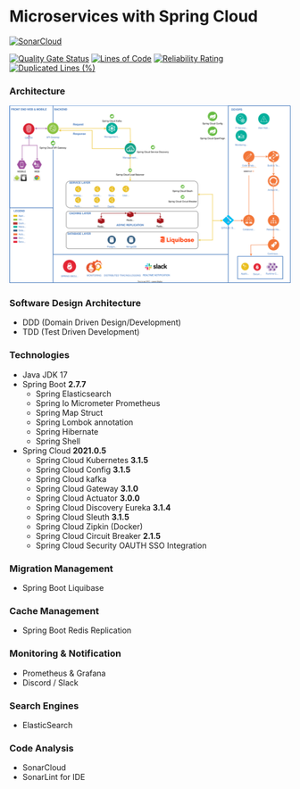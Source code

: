 # Microservices with Spring Cloud
[![SonarCloud](https://sonarcloud.io/images/project_badges/sonarcloud-white.svg)](https://sonarcloud.io/summary/new_code?id=DobbyAkhmadi_talent-management-system)

[![Quality Gate Status](https://sonarcloud.io/api/project_badges/measure?project=DobbyAkhmadi_talent-management-system&metric=alert_status)](https://sonarcloud.io/summary/new_code?id=DobbyAkhmadi_talent-management-system)
[![Lines of Code](https://sonarcloud.io/api/project_badges/measure?project=DobbyAkhmadi_talent-management-system&metric=ncloc)](https://sonarcloud.io/summary/new_code?id=DobbyAkhmadi_talent-management-system)
[![Reliability Rating](https://sonarcloud.io/api/project_badges/measure?project=DobbyAkhmadi_talent-management-system&metric=reliability_rating)](https://sonarcloud.io/summary/new_code?id=DobbyAkhmadi_talent-management-system)
[![Duplicated Lines (%)](https://sonarcloud.io/api/project_badges/measure?project=DobbyAkhmadi_talent-management-system&metric=duplicated_lines_density)](https://sonarcloud.io/summary/new_code?id=DobbyAkhmadi_talent-management-system)

### Architecture
![SonarCloud](https://github.com/DobbyAkhmadi/talent-management-system/blob/development/architecture.svg)


### Software Design Architecture
- DDD (Domain Driven Design/Development)
- TDD (Test Driven Development) 

### Technologies
- Java JDK 17
- Spring Boot **2.7.7** 
  - Spring Elasticsearch
  - Spring Io Micrometer Prometheus
  - Spring Map Struct
  - Spring Lombok annotation
  - Spring Hibernate
  - Spring Shell
- Spring Cloud **2021.0.5**
  - Spring Cloud Kubernetes **3.1.5**
  - Spring Cloud Config **3.1.5**
  - Spring Cloud kafka 
  - Spring Cloud Gateway **3.1.0**
  - Spring Cloud Actuator **3.0.0**
  - Spring Cloud Discovery Eureka **3.1.4**
  - Spring Cloud Sleuth  **3.1.5**
  - Spring Cloud Zipkin (Docker)
  - Spring Cloud Circuit Breaker **2.1.5**
  - Spring Cloud Security OAUTH SSO Integration

### Migration Management
- Spring Boot Liquibase

### Cache Management
- Spring Boot Redis Replication

### Monitoring & Notification
- Prometheus & Grafana
- Discord / Slack

### Search Engines
- ElasticSearch

### Code Analysis
- SonarCloud
- SonarLint for IDE
